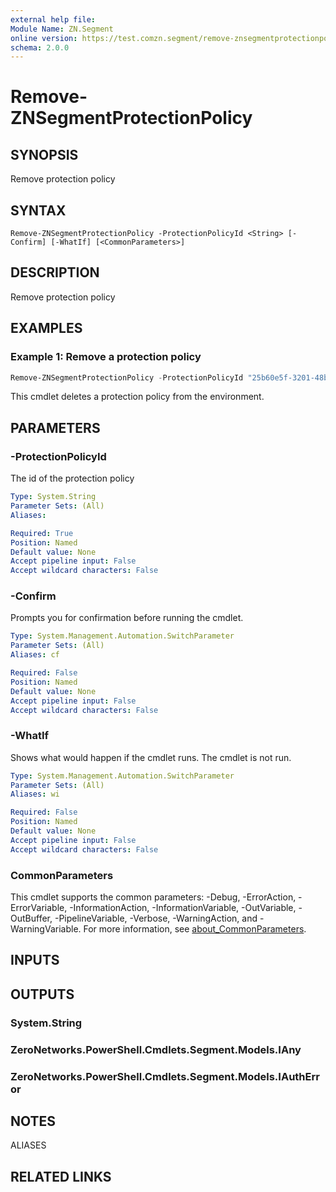 ```yaml
---
external help file:
Module Name: ZN.Segment
online version: https://test.comzn.segment/remove-znsegmentprotectionpolicy
schema: 2.0.0
---
```


# Remove-ZNSegmentProtectionPolicy

## SYNOPSIS
Remove protection policy

## SYNTAX

```
Remove-ZNSegmentProtectionPolicy -ProtectionPolicyId <String> [-Confirm] [-WhatIf] [<CommonParameters>]
```

## DESCRIPTION
Remove protection policy

## EXAMPLES

### Example 1: Remove a protection policy
```powershell
Remove-ZNSegmentProtectionPolicy -ProtectionPolicyId "25b60e5f-3201-48b0-8f04-3df5eb4e2948"
```

This cmdlet deletes a protection policy from the environment.

## PARAMETERS

### -ProtectionPolicyId
The id of the protection policy

```yaml
Type: System.String
Parameter Sets: (All)
Aliases:

Required: True
Position: Named
Default value: None
Accept pipeline input: False
Accept wildcard characters: False
```

### -Confirm
Prompts you for confirmation before running the cmdlet.

```yaml
Type: System.Management.Automation.SwitchParameter
Parameter Sets: (All)
Aliases: cf

Required: False
Position: Named
Default value: None
Accept pipeline input: False
Accept wildcard characters: False
```

### -WhatIf
Shows what would happen if the cmdlet runs.
The cmdlet is not run.

```yaml
Type: System.Management.Automation.SwitchParameter
Parameter Sets: (All)
Aliases: wi

Required: False
Position: Named
Default value: None
Accept pipeline input: False
Accept wildcard characters: False
```

### CommonParameters
This cmdlet supports the common parameters: -Debug, -ErrorAction, -ErrorVariable, -InformationAction, -InformationVariable, -OutVariable, -OutBuffer, -PipelineVariable, -Verbose, -WarningAction, and -WarningVariable. For more information, see [about_CommonParameters](http://go.microsoft.com/fwlink/?LinkID=113216).

## INPUTS

## OUTPUTS

### System.String

### ZeroNetworks.PowerShell.Cmdlets.Segment.Models.IAny

### ZeroNetworks.PowerShell.Cmdlets.Segment.Models.IAuthError

## NOTES

ALIASES

## RELATED LINKS

